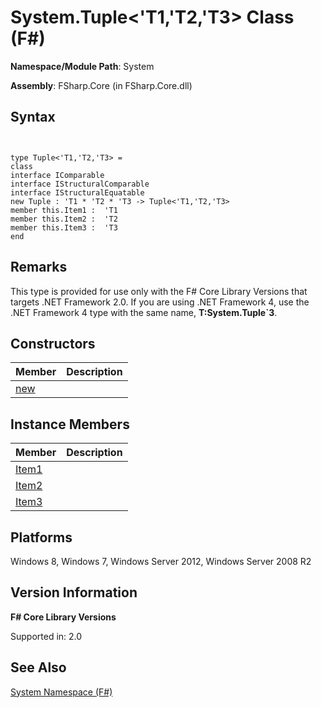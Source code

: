 # System.Tuple<'T1,'T2,'T3> Class (F#)

**Namespace/Module Path**: System

**Assembly**: FSharp.Core (in FSharp.Core.dll)


## Syntax


```


type Tuple<'T1,'T2,'T3> =
class
interface IComparable
interface IStructuralComparable
interface IStructuralEquatable
new Tuple : 'T1 * 'T2 * 'T3 -> Tuple<'T1,'T2,'T3>
member this.Item1 :  'T1
member this.Item2 :  'T2
member this.Item3 :  'T3
end

```



## Remarks
This type is provided for use only with the F# Core Library Versions that targets .NET Framework 2.0. If you are using .NET Framework 4, use the .NET Framework 4 type with the same name, **T:System.Tuple&#96;3**.


## Constructors


|Member|Description|
|------|-----------|
|[new](http://msdn.microsoft.com/en-us/library/7f3fcf0b-eb72-410a-9b82-19ec2e31d294)||

## Instance Members


|Member|Description|
|------|-----------|
|[Item1](http://msdn.microsoft.com/en-us/library/2913ad56-a6a4-4520-949f-cab842fa2cf0)||
|[Item2](http://msdn.microsoft.com/en-us/library/dd8add01-5051-408c-9ab7-e293f2ea4d1d)||
|[Item3](http://msdn.microsoft.com/en-us/library/c96bab59-8931-4a18-83ff-d25f64e72551)||

## Platforms
Windows 8, Windows 7, Windows Server 2012, Windows Server 2008 R2


## Version Information
**F# Core Library Versions**

Supported in: 2.0




## See Also
[System Namespace &#40;F&#35;&#41;](System+Namespace+%28FSharp%29.md)

